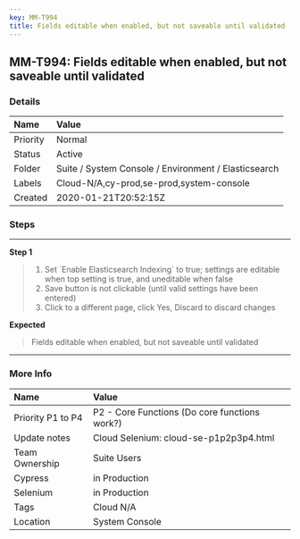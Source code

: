 ```yaml
---
key: MM-T994
title: Fields editable when enabled, but not saveable until validated
---
```


## MM-T994: Fields editable when enabled, but not saveable until validated

### Details

| Name     | Value                                                |
| :------- | :--------------------------------------------------- |
| Priority | Normal                                               |
| Status   | Active                                               |
| Folder   | Suite / System Console / Environment / Elasticsearch |
| Labels   | Cloud-N/A,cy-prod,se-prod,system-console             |
| Created  | 2020-01-21T20:52:15Z                                 |

### Steps

<hr/>

**Step 1**

> <article><ol><li>Set `Enable Elasticsearch Indexing` to true; settings are editable when top setting is true, and uneditable when false</li><li>Save button is not clickable (until valid settings have been entered)</li><li>Click to a different page, click Yes, Discard to discard changes</li></ol></article>

**Expected**

> <article>Fields editable when enabled, but not saveable until validated</article>

<hr/>

### More Info

| Name              | Value                                         |
| :---------------- | :-------------------------------------------- |
| Priority P1 to P4 | P2 - Core Functions (Do core functions work?) |
| Update notes      | Cloud Selenium: cloud-se-p1p2p3p4.html        |
| Team Ownership    | Suite Users                                   |
| Cypress           | in Production                                 |
| Selenium          | in Production                                 |
| Tags              | Cloud N/A                                     |
| Location          | System Console                                |
